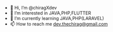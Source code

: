 - 👋 Hi, I’m @chiragXdev
- 👀 I’m interested in JAVA,PHP,FLUTTER
- 🌱 I’m currently learning JAVA,PHP(LARAVEL)
- 📫 How to reach me dev.thechirag@gmail.com

<!---
chiragXdev/chiragXdev is a ✨ special ✨ repository because its `README.md` (this file) appears on your GitHub profile.
You can click the Preview link to take a look at your changes.
--->
